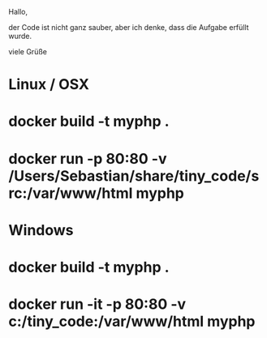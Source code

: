 Hallo,

der Code ist nicht ganz sauber, aber ich denke, dass die Aufgabe erfüllt wurde.

viele Grüße

# Linux / OSX
# docker build -t myphp .
# docker run -p 80:80 -v /Users/Sebastian/share/tiny_code/src:/var/www/html myphp

# Windows
# docker build -t myphp .
# docker run -it -p 80:80 -v c:/tiny_code:/var/www/html myphp